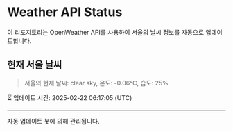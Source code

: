 
# Weather API Status

이 리포지토리는 OpenWeather API를 사용하여 서울의 날씨 정보를 자동으로 업데이트합니다.

## 현재 서울 날씨
> 서울의 현재 날씨: clear sky, 온도: -0.06°C, 습도: 25%

⏳ 업데이트 시간: 2025-02-22 06:17:05 (UTC)

---
자동 업데이트 봇에 의해 관리됩니다.
